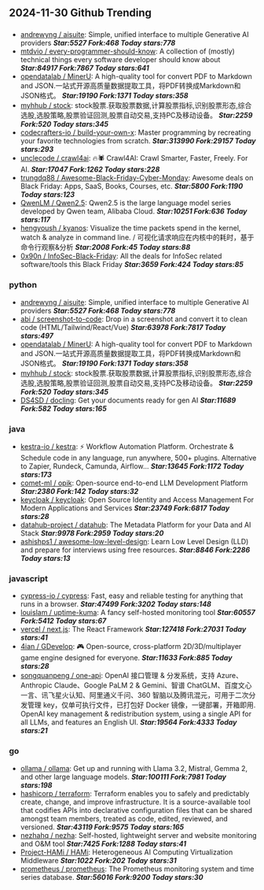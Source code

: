 ## 2024-11-30 Github Trending

### 
* [andrewyng / aisuite](https://github.com/andrewyng/aisuite): Simple, unified interface to multiple Generative AI providers ***Star:5527 Fork:468 Today stars:778***
* [mtdvio / every-programmer-should-know](https://github.com/mtdvio/every-programmer-should-know): A collection of (mostly) technical things every software developer should know about ***Star:84917 Fork:7867 Today stars:641***
* [opendatalab / MinerU](https://github.com/opendatalab/MinerU): A high-quality tool for convert PDF to Markdown and JSON.一站式开源高质量数据提取工具，将PDF转换成Markdown和JSON格式。 ***Star:19190 Fork:1371 Today stars:358***
* [myhhub / stock](https://github.com/myhhub/stock): stock股票.获取股票数据,计算股票指标,识别股票形态,综合选股,选股策略,股票验证回测,股票自动交易,支持PC及移动设备。 ***Star:2259 Fork:520 Today stars:345***
* [codecrafters-io / build-your-own-x](https://github.com/codecrafters-io/build-your-own-x): Master programming by recreating your favorite technologies from scratch. ***Star:313990 Fork:29157 Today stars:293***
* [unclecode / crawl4ai](https://github.com/unclecode/crawl4ai): 🔥🕷️ Crawl4AI: Crawl Smarter, Faster, Freely. For AI. ***Star:17047 Fork:1262 Today stars:228***
* [trungdq88 / Awesome-Black-Friday-Cyber-Monday](https://github.com/trungdq88/Awesome-Black-Friday-Cyber-Monday): Awesome deals on Black Friday: Apps, SaaS, Books, Courses, etc. ***Star:5800 Fork:1190 Today stars:123***
* [QwenLM / Qwen2.5](https://github.com/QwenLM/Qwen2.5): Qwen2.5 is the large language model series developed by Qwen team, Alibaba Cloud. ***Star:10251 Fork:636 Today stars:117***
* [hengyoush / kyanos](https://github.com/hengyoush/kyanos): Visualize the time packets spend in the kernel, watch & analyze in command line. / 可视化请求响应在内核中的耗时，基于命令行观察&分析 ***Star:2008 Fork:45 Today stars:88***
* [0x90n / InfoSec-Black-Friday](https://github.com/0x90n/InfoSec-Black-Friday): All the deals for InfoSec related software/tools this Black Friday ***Star:3659 Fork:424 Today stars:85***

### python
* [andrewyng / aisuite](https://github.com/andrewyng/aisuite): Simple, unified interface to multiple Generative AI providers ***Star:5527 Fork:468 Today stars:778***
* [abi / screenshot-to-code](https://github.com/abi/screenshot-to-code): Drop in a screenshot and convert it to clean code (HTML/Tailwind/React/Vue) ***Star:63978 Fork:7817 Today stars:497***
* [opendatalab / MinerU](https://github.com/opendatalab/MinerU): A high-quality tool for convert PDF to Markdown and JSON.一站式开源高质量数据提取工具，将PDF转换成Markdown和JSON格式。 ***Star:19190 Fork:1371 Today stars:358***
* [myhhub / stock](https://github.com/myhhub/stock): stock股票.获取股票数据,计算股票指标,识别股票形态,综合选股,选股策略,股票验证回测,股票自动交易,支持PC及移动设备。 ***Star:2259 Fork:520 Today stars:345***
* [DS4SD / docling](https://github.com/DS4SD/docling): Get your documents ready for gen AI ***Star:11689 Fork:582 Today stars:165***

### java
* [kestra-io / kestra](https://github.com/kestra-io/kestra): ⚡ Workflow Automation Platform. Orchestrate & Schedule code in any language, run anywhere, 500+ plugins. Alternative to Zapier, Rundeck, Camunda, Airflow... ***Star:13645 Fork:1172 Today stars:173***
* [comet-ml / opik](https://github.com/comet-ml/opik): Open-source end-to-end LLM Development Platform ***Star:2380 Fork:142 Today stars:32***
* [keycloak / keycloak](https://github.com/keycloak/keycloak): Open Source Identity and Access Management For Modern Applications and Services ***Star:23749 Fork:6817 Today stars:28***
* [datahub-project / datahub](https://github.com/datahub-project/datahub): The Metadata Platform for your Data and AI Stack ***Star:9978 Fork:2959 Today stars:20***
* [ashishps1 / awesome-low-level-design](https://github.com/ashishps1/awesome-low-level-design): Learn Low Level Design (LLD) and prepare for interviews using free resources. ***Star:8846 Fork:2286 Today stars:13***

### javascript
* [cypress-io / cypress](https://github.com/cypress-io/cypress): Fast, easy and reliable testing for anything that runs in a browser. ***Star:47499 Fork:3202 Today stars:148***
* [louislam / uptime-kuma](https://github.com/louislam/uptime-kuma): A fancy self-hosted monitoring tool ***Star:60557 Fork:5412 Today stars:67***
* [vercel / next.js](https://github.com/vercel/next.js): The React Framework ***Star:127418 Fork:27031 Today stars:41***
* [4ian / GDevelop](https://github.com/4ian/GDevelop): 🎮 Open-source, cross-platform 2D/3D/multiplayer game engine designed for everyone. ***Star:11633 Fork:885 Today stars:28***
* [songquanpeng / one-api](https://github.com/songquanpeng/one-api): OpenAI 接口管理 & 分发系统，支持 Azure、Anthropic Claude、Google PaLM 2 & Gemini、智谱 ChatGLM、百度文心一言、讯飞星火认知、阿里通义千问、360 智脑以及腾讯混元，可用于二次分发管理 key，仅单可执行文件，已打包好 Docker 镜像，一键部署，开箱即用. OpenAI key management & redistribution system, using a single API for all LLMs, and features an English UI. ***Star:19564 Fork:4333 Today stars:21***

### go
* [ollama / ollama](https://github.com/ollama/ollama): Get up and running with Llama 3.2, Mistral, Gemma 2, and other large language models. ***Star:100111 Fork:7981 Today stars:198***
* [hashicorp / terraform](https://github.com/hashicorp/terraform): Terraform enables you to safely and predictably create, change, and improve infrastructure. It is a source-available tool that codifies APIs into declarative configuration files that can be shared amongst team members, treated as code, edited, reviewed, and versioned. ***Star:43119 Fork:9575 Today stars:165***
* [nezhahq / nezha](https://github.com/nezhahq/nezha): Self-hosted, lightweight server and website monitoring and O&M tool ***Star:7425 Fork:1288 Today stars:41***
* [Project-HAMi / HAMi](https://github.com/Project-HAMi/HAMi): Heterogeneous AI Computing Virtualization Middleware ***Star:1022 Fork:202 Today stars:31***
* [prometheus / prometheus](https://github.com/prometheus/prometheus): The Prometheus monitoring system and time series database. ***Star:56016 Fork:9200 Today stars:30***
